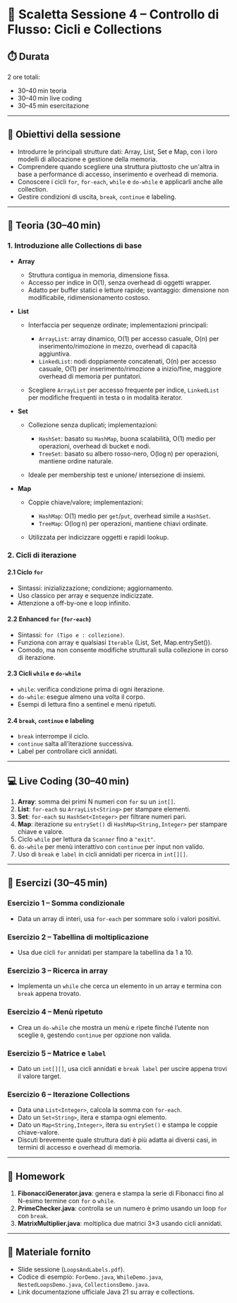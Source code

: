 # 📄 Scaletta Sessione 4 – Controllo di Flusso: Cicli e Collections

## ⏱️ Durata

2 ore totali:

* 30–40 min teoria
* 30–40 min live coding
* 30–45 min esercitazione

---

## 🎯 Obiettivi della sessione

* Introdurre le principali strutture dati: Array, List, Set e Map, con i loro modelli di allocazione e gestione della memoria.
* Comprendere quando scegliere una struttura piuttosto che un'altra in base a performance di accesso, inserimento e overhead di memoria.
* Conoscere i cicli `for`, `for-each`, `while` e `do-while` e applicarli anche alle collection.
* Gestire condizioni di uscita, `break`, `continue` e labeling.

---

## 🧠 Teoria (30–40 min)

### 1. Introduzione alle Collections di base

* **Array**

    * Struttura contigua in memoria, dimensione fissa.
    * Accesso per indice in O(1), senza overhead di oggetti wrapper.
    * Adatto per buffer statici e letture rapide; svantaggio: dimensione non modificabile, ridimensionamento costoso.
* **List**

    * Interfaccia per sequenze ordinate; implementazioni principali:

        * `ArrayList`: array dinamico, O(1) per accesso casuale, O(n) per inserimento/rimozione in mezzo, overhead di capacità aggiuntiva.
        * `LinkedList`: nodi doppiamente concatenati, O(n) per accesso casuale, O(1) per inserimento/rimozione a inizio/fine, maggiore overhead di memoria per puntatori.
    * Scegliere `ArrayList` per accesso frequente per indice, `LinkedList` per modifiche frequenti in testa o in modalità iterator.
* **Set**

    * Collezione senza duplicati; implementazioni:

        * `HashSet`: basato su `HashMap`, buona scalabilità, O(1) medio per operazioni, overhead di bucket e nodi.
        * `TreeSet`: basato su albero rosso-nero, O(log n) per operazioni, mantiene ordine naturale.
    * Ideale per membership test e unione/ intersezione di insiemi.
* **Map**

    * Coppie chiave/valore; implementazioni:

        * `HashMap`: O(1) medio per `get`/`put`, overhead simile a `HashSet`.
        * `TreeMap`: O(log n) per operazioni, mantiene chiavi ordinate.
    * Utilizzata per indicizzare oggetti e rapidi lookup.

### 2. Cicli di iterazione

#### 2.1 Ciclo `for`

* Sintassi: inizializzazione; condizione; aggiornamento.
* Uso classico per array e sequenze indicizzate.
* Attenzione a off-by-one e loop infinito.

#### 2.2 Enhanced `for` (`for-each`)

* Sintassi: `for (Tipo e : collezione)`.
* Funziona con array e qualsiasi `Iterable` (List, Set, Map.entrySet()).
* Comodo, ma non consente modifiche strutturali sulla collezione in corso di iterazione.

#### 2.3 Cicli `while` e `do-while`

* `while`: verifica condizione prima di ogni iterazione.
* `do-while`: esegue almeno una volta il corpo.
* Esempi di lettura fino a sentinel e menù ripetuti.

#### 2.4 `break`, `continue` e labeling

* `break` interrompe il ciclo.
* `continue` salta all’iterazione successiva.
* Label per controllare cicli annidati.

---

## 💻 Live Coding (30–40 min)

1. **Array**: somma dei primi N numeri con `for` su un `int[]`.
2. **List**: `for-each` su `ArrayList<String>` per stampare elementi.
3. **Set**: `for-each` su `HashSet<Integer>` per filtrare numeri pari.
4. **Map**: iterazione su `entrySet()` di `HashMap<String,Integer>` per stampare chiave e valore.
5. Ciclo `while` per lettura da `Scanner` fino a `"exit"`.
6. `do-while` per menù interattivo con `continue` per input non valido.
7. Uso di `break` e `label` in cicli annidati per ricerca in `int[][]`.

---

## 🧪 Esercizi (30–45 min)

### Esercizio 1 – Somma condizionale

* Data un array di interi, usa `for-each` per sommare solo i valori positivi.

### Esercizio 2 – Tabellina di moltiplicazione

* Usa due cicli `for` annidati per stampare la tabellina da 1 a 10.

### Esercizio 3 – Ricerca in array

* Implementa un `while` che cerca un elemento in un array e termina con `break` appena trovato.

### Esercizio 4 – Menù ripetuto

* Crea un `do-while` che mostra un menù e ripete finché l’utente non sceglie `0`, gestendo `continue` per opzione non valida.

### Esercizio 5 – Matrice e `label`

* Dato un `int[][]`, usa cicli annidati e `break label` per uscire appena trovi il valore target.

### Esercizio 6 – Iterazione Collections

* Data una `List<Integer>`, calcola la somma con `for-each`.
* Dato un `Set<String>`, itera e stampa ogni elemento.
* Dato un `Map<String,Integer>`, itera su `entrySet()` e stampa le coppie chiave-valore.
* Discuti brevemente quale struttura dati è più adatta ai diversi casi, in termini di accesso e overhead di memoria.

---

## 📘 Homework

1. **FibonacciGenerator.java**: genera e stampa la serie di Fibonacci fino al N-esimo termine con `for` o `while`.
2. **PrimeChecker.java**: controlla se un numero è primo usando un loop `for` con `break`.
3. **MatrixMultiplier.java**: moltiplica due matrici 3×3 usando cicli annidati.

---

## 📎 Materiale fornito

* Slide sessione (`LoopsAndLabels.pdf`).
* Codice di esempio: `ForDemo.java`, `WhileDemo.java`, `NestedLoopsDemo.java`, `CollectionsDemo.java`.
* Link documentazione ufficiale Java 21 su array e collections.

